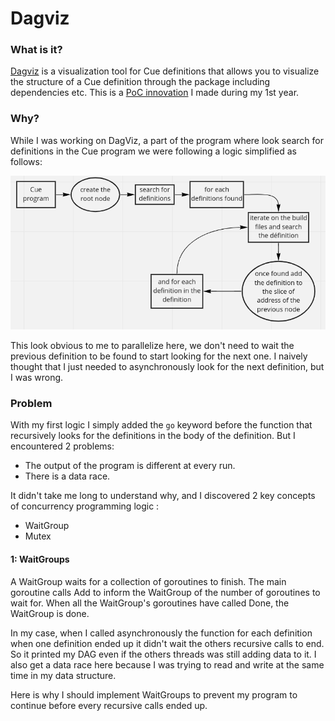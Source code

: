 # Dagviz

### What is it?

[Dagviz](https://github.com/PoCInnovation/DagViz) is a visualization tool for Cue definitions that allows you to visualize the structure of a Cue definition through
the package including dependencies etc. This is a [PoC innovation](https://github.com/PoCInnovation/) I made during my 1st year.

### Why?

While I was working on DagViz, a part of the program where look search for definitions in the Cue program we were following
a logic simplified as follows:


![](.assets/logic1.png)

This look obvious to me to parallelize here, we don't need to wait the previous definition to be found to start looking for the next one.
I naively thought that I just needed to asynchronously look for the next definition, but I was wrong.

### Problem

With my first logic I simply added the `go` keyword before the function that recursively looks for the definitions in the body of the definition.
But I encountered 2 problems:
- The output of the program is different at every run.
- There is a data race.

It didn't take me long to understand why, and I discovered 2 key concepts of concurrency programming logic :
- WaitGroup
- Mutex

####  1: WaitGroups

A WaitGroup waits for a collection of goroutines to finish. The main goroutine calls Add to inform the WaitGroup of the number of goroutines to wait for.
When all the WaitGroup's goroutines have called Done, the WaitGroup is done.

In my case, when I called asynchronously the function for each definition when one definition ended up it didn't wait the others
recursive calls to end. So it printed my DAG even if the others threads was still adding data to it. I also get a data race here
because I was trying to read and write at the same time in my data structure.

Here is why I should implement WaitGroups to prevent my program to continue before every recursive calls ended up.